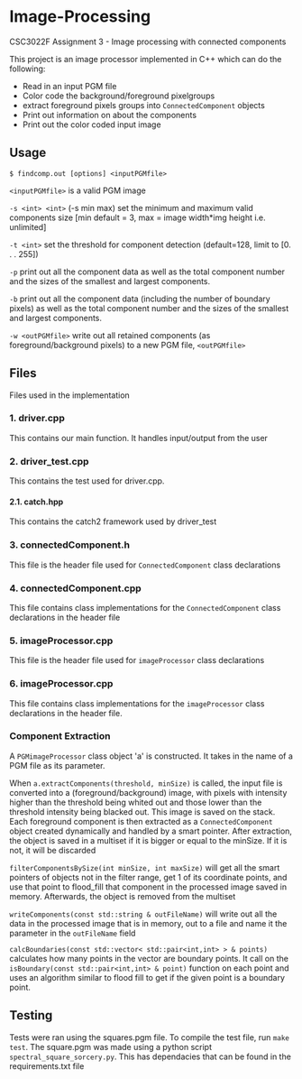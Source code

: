 # Image-Processing
CSC3022F Assignment 3 - Image processing with connected components

This project is an image processor implemented in C++ which can do the following:

* Read in an input PGM file
* Color code the background/foreground pixelgroups
* extract foreground pixels groups into `ConnectedComponent` objects
* Print out information on about the components
* Print out the color coded input image

## Usage
`$ findcomp.out [options] <inputPGMfile>`

`<inputPGMfile>` is a valid PGM image

`-s <int> <int>` (-s min max) set the minimum and maximum valid components size
[min default = 3, max = image width*img height i.e. unlimited]

`-t <int>` set the threshold for component detection (default=128, limit to [0. . . 255])

`-p` print out all the component data as well as the total
component number and the sizes of the smallest and largest components.

`-b` print out all the component data (including the number of boundary pixels) as well as the total
component number and the sizes of the smallest and largest components.

`-w <outPGMfile>` write out all retained components (as foreground/background pixels) to a new PGM file, `<outPGMfile>`


## Files
Files used in the implementation

### 1. driver.cpp
This contains our main function. It handles input/output from the user

### 2. driver_test.cpp
This contains the test used for driver.cpp.
#### 2.1. catch.hpp
This contains the catch2 framework used by driver_test

### 3. connectedComponent.h
This file is the header file used for `ConnectedComponent` class declarations

### 4. connectedComponent.cpp
This file contains class implementations for the `ConnectedComponent` class declarations in the header file

### 5. imageProcessor.cpp
This file is the header file used for `imageProcessor` class declarations

### 6. imageProcessor.cpp
This file contains class implementations for the `imageProcessor` class declarations in the header file.






### Component Extraction

A `PGMimageProcessor` class object 'a' is constructed. It takes in the name of a PGM file as its parameter.

When `a.extractComponents(threshold, minSize)` is called, the input file is converted into a (foreground/background) image, with pixels with intensity higher than the threshold being whited out and those lower than the threshold intensity being blacked out. This image is saved on the stack. Each foreground component is then extracted as a `ConnectedComponent` object created dynamically and handled by a smart pointer. After extraction, the object is saved in a multiset if it is bigger or equal to the minSize. If it is not, it will be discarded

`filterComponentsBySize(int minSize, int maxSize)` will get all the smart pointers of objects not in the filter range, get 1 of its coordinate points, and use that point to flood_fill that component in the processed image saved in memory. Afterwards, the object is removed from the multiset

`writeComponents(const std::string & outFileName)` will write out all the data in the processed image that is in memory, out to a file and name it the parameter in the `outFileName` field

`calcBoundaries(const std::vector< std::pair<int,int> > & points)` calculates how many points in the vector are boundary points. It call on the `isBoundary(const std::pair<int,int> & point)` function on each point and uses an algorithm similar to flood fill to get if the given point is a boundary point.

## Testing

Tests were ran using the squares.pgm file. To compile the test file, run `make test`.
The square.pgm was made using a python script `spectral_square_sorcery.py`. This has dependacies that can be found in the requirements.txt file